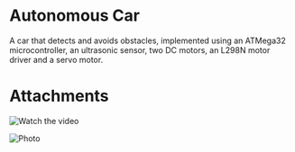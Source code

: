 # Autonomous Car



A car that detects and avoids obstacles, implemented using an ATMega32 microcontroller, an ultrasonic sensor, two DC motors, an L298N motor driver and a servo motor. 

# Attachments

![Watch the video](https://drive.google.com/file/d/1Mx3hgDJwwPqUGNJqnvGVvAH2e4CAWtwt/view?usp=sharing)

![Photo](https://camo.githubusercontent.com/cf5916685b0fea133d709dcb94f588e8c5166d43d134c8cc1d39544fe0fc0288/68747470733a2f2f64726976652e676f6f676c652e636f6d2f66696c652f642f314e31534d654b76787a565f364169467670317a575745414371435f68746451772f766965773f7573703d64726976655f6c696e6b)

